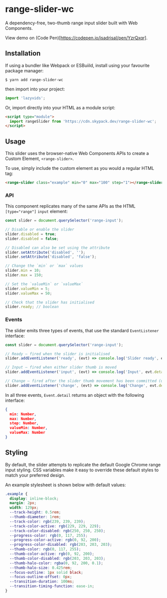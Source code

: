 # range-slider-wc

A dependency-free, two-thumb range input slider built with Web Components.

View demo on (Code Pen)[https://codepen.io/isadrisal/pen/YzrQxqr].

## Installation

If using a bundler like Webpack or ESBuiild, install using your favourite package manager:

```shell
$ yarn add range-slider-wc
```

then import into your project:

```js
import 'lazyvids';
```

Or, import directly into your HTML as a module script:

```html
<script type="module">
  import rangeSlider from 'https://cdn.skypack.dev/range-slider-wc';
</script>
```

## Usage

This slider uses the browser-native Web Components APIs to create a Custom Element, `<range-slider>`.

To use, simply include the custom element as you would a regular HTML tag:

```html
<range-slider class="example" min="0" max="100" step="1"></range-slider>
```

### API

This component replicates many of the same APIs as the HTML `[type="range"]` `input` element:

```js
const slider = document.querySelector('range-input');

// Disable or enable the slider
slider.disabled = true;
slider.disabled = false;

// Disabled can also be set using the attribute
slider.setAttribute('disabled', '');
slider.setAttribute('disabled', 'false');

// Change the `min` or `max` values
slider.min = 10;
slider.max = 150;

// Set the `valueMin` or `valueMax`
slider.valueMin = 5;
slider.valueMax = 50;

// Check that the slider has initialised
slider.ready; // boolean
```

### Events

The slider emits three types of events, that use the standard `EventListener` interface:

```js
const slider = document.querySelector('range-input');

// Ready – fired when the slider is initialised
slider.addEventListener('ready', (evt) => console.log('Slider ready', evt.detail));

// Input – fired when either slider thumb is moved
slider.addEventListener('input', (evt) => console.log('Input', evt.detail));

// Change – fired after the slider thumb movement has been committed (un-focused)
slider.addEventListener('change', (evt) => console.log('Change', evt.detail));
```

In all three events, `Event.detail` returns an object with the following interface:

```json
{
  min: Number,
  max: Number,
  step: Number,
  valueMin: Number,
  valueMax: Number
}
```

## Styling

By default, the slider attempts to replicate the default Google Chrome range input styling. CSS variables make it easy to override these default styles to match your preferred design.

An example stylesheet is shown below with default values:

```css
.example {
  display: inline-block;
  margin: 2px;
  width: 129px;
  --track-height: 0.5rem;
  --thumb-diameter: 1rem;
  --track-color: rgb(239, 239, 239);
  --track-color-active: rgb(229, 229, 229);
  --track-color-disabled: rgb(250, 250, 250);
  --progress-color: rgb(0, 117, 255);
  --progress-color-active: rgb(0, 92, 200);
  --progress-color-disabled: rgb(203, 203, 203);
  --thumb-color: rgb(0, 117, 255);
  --thumb-color-active: rgb(0, 92, 200);
  --thumb-color-disabled: rgb(203, 203, 203);
  --thumb-halo-color: rgba(0, 92, 200, 0.1);
  --thumb-halo-size: 0.425rem;
  --focus-outline: 1px solid black;
  --focus-outline-offset: 0px;
  --transition-duration: 100ms;
  --transition-timing-function: ease-in;
}
```
